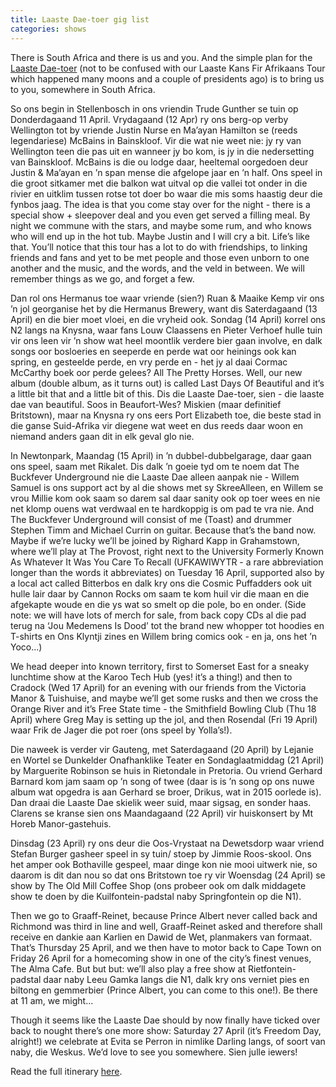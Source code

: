 ```yaml
---
title: Laaste Dae-toer gig list
categories: shows
---
```


There is South Africa and there is us and you. And the simple plan for the <a href="{{ site.baseurl }}{% link _shows/2019_april_tour.md %}">Laaste Dae-toer</a> (not to be confused with our Laaste Kans Fir Afrikaans Tour which happened many moons and a couple of presidents ago) is to bring us to you, somewhere in South Africa.

So ons begin in Stellenbosch in ons vriendin Trude Gunther se tuin op Donderdagaand 11 April. Vrydagaand (12 Apr) ry ons berg-op verby Wellington tot by vriende Justin Nurse en Ma’ayan Hamilton se (reeds legendariese) McBains in Bainskloof. Vir die wat nie weet nie: jy ry van Wellington teen die pas uit en wanneer jy bo kom, is jy in die nedersetting van Bainskloof. McBains is die ou lodge daar, heeltemal oorgedoen deur Justin & Ma’ayan en ’n span mense die afgelope jaar en ’n half. Ons speel in die groot sitkamer met die balkon wat uitval op die vallei tot onder in die rivier en uitklim tussen rotse tot doer bo waar die mis soms haastig deur die fynbos jaag. The idea is that you come stay over for the night - there is a special show + sleepover deal and you even get served a filling meal. By night we commune with the stars, and maybe some rum, and who knows who will end up in the hot tub. Maybe Justin and I will cry a bit. Life’s like that. You’ll notice that this tour has a lot to do with friendships, to linking friends and fans and yet to be met people and those even unborn to one another and the music, and the words, and the veld in between. We will remember things as we go, and forget a few.

Dan rol ons Hermanus toe waar vriende (sien?) Ruan & Maaike Kemp vir ons ’n jol georganise het by die Hermanus Brewery, want dis Saterdagaand (13 April) en die bier moet vloei, en die vryheid ook. Sondag (14 April) korrel ons N2 langs na Knysna, waar fans Louw Claassens en Pieter Verhoef hulle tuin vir ons leen vir ’n show wat heel moontlik verdere bier gaan involve, en dalk songs oor bosloeries en seeperde en perde wat oor heinings ook kan spring, en gesteelde perde, en vry perde en - het jy al daai Cormac McCarthy boek oor perde gelees? All The Pretty Horses. Well, our new album (double album, as it turns out) is called Last Days Of Beautiful and it’s a little bit that and a little bit of this. Dis die Laaste Dae-toer, sien - die laaste dae van beautiful. Soos in Beaufort-Wes? Miskien (maar definitief Britstown), maar na Knysna ry ons eers Port Elizabeth toe, die beste stad in die ganse Suid-Afrika vir diegene wat weet en dus reeds daar woon en niemand anders gaan dit in elk geval glo nie.

In Newtonpark, Maandag (15 April) in ’n dubbel-dubbelgarage, daar gaan ons speel, saam met Rikalet. Dis dalk ’n goeie tyd om te noem dat The Buckfever Underground nie die Laaste Dae alleen aanpak nie - Willem Samuel is ons support act by al die shows met sy SkreeAlleen, en Willem se vrou Millie kom ook saam so darem sal daar sanity ook op toer wees en nie net klomp ouens wat verdwaal en te hardkoppig is om pad te vra nie. And The Buckfever Underground will consist of me (Toast) and drummer Stephen Timm and Michael Currin on guitar. Because that’s the band now. Maybe if we’re lucky we’ll be joined by Righard Kapp in Grahamstown, where we’ll play at The Provost, right next to the University Formerly Known As Whatever It Was You Care To Recall (UFKAWIWYTR - a rare abbreviation longer than the words it abbreviates) on Tuesday 16 April, supported also by a local act called Bitterbos en dalk kry ons die Cosmic Puffadders ook uit hulle lair daar by Cannon Rocks om saam te kom huil vir die maan en die afgekapte woude en die ys wat so smelt op die pole, bo en onder. (Side note: we will have lots of merch for sale, from back copy CDs al die pad terug na ‘Jou Medemens Is Dood’ tot the brand new whopper tot hoodies en T-shirts en Ons Klyntji zines en Willem bring comics ook - en ja, ons het ’n Yoco...)

We head deeper into known territory, first to Somerset East for a sneaky lunchtime show at the Karoo Tech Hub (yes! it’s a thing!) and then to Cradock (Wed 17 April) for an evening with our friends from the Victoria Manor & Tuishuise, and maybe we’ll get some rusks and then we cross the Orange River and it’s Free State time - the Smithfield Bowling Club (Thu 18 April) where Greg May is setting up the jol, and then Rosendal (Fri 19 April) waar Frik de Jager die pot roer (ons speel by Yolla’s!).

Die naweek is verder vir Gauteng, met Saterdagaand (20 April) by Lejanie en Wortel se Dunkelder Onafhanklike Teater en Sondaglaatmiddag (21 April) by Marguerite Robinson se huis in Rietondale in Pretoria. Ou vriend Gerhard Barnard kom jam saam op ’n song of twee (daar is is ’n song op ons nuwe album wat opgedra is aan Gerhard se broer, Drikus, wat in 2015 oorlede is). Dan draai die Laaste Dae skielik weer suid, maar sigsag, en sonder haas. Clarens se kranse sien ons Maandagaand (22 April) vir huiskonsert by Mt Horeb Manor-gastehuis.

Dinsdag (23 April) ry ons deur die Oos-Vrystaat na Dewetsdorp waar vriend Stefan Burger gasheer speel in sy tuin/ stoep by Jimmie Roos-skool. Ons het amper ook Bothaville gespeel, maar dinge kon nie mooi uitwerk nie, so daarom is dit dan nou so dat ons Britstown toe ry vir Woensdag (24 April) se show by The Old Mill Coffee Shop (ons probeer ook om dalk middagete show te doen by die Kuilfontein-padstal naby Springfontein op die N1).

Then we go to Graaff-Reinet, because Prince Albert never called back and Richmond was third in line and well, Graaff-Reinet asked and therefore shall receive en dankie aan Karlien en Dawid de Wet, planmakers van formaat. That’s Thursday 25 April, and we then have to motor back to Cape Town on Friday 26 April for a homecoming show in one of the city’s finest venues, The Alma Cafe. But but but: we’ll also play a free show at Rietfontein-padstal daar naby Leeu Gamka langs die N1, dalk kry ons verniet pies en biltong en gemmerbier (Prince Albert, you can come to this one!). Be there at 11 am, we might...

Though it seems like the Laaste Dae should by now finally have ticked over back to nought there’s one more show: Saturday 27 April (it’s Freedom Day, alright!) we celebrate at Evita se Perron in nimlike Darling langs, of soort van naby, die Weskus. We’d love to see you somewhere. Sien julle iewers!

Read the full itinerary <a href="{{ site.baseurl }}{% link _shows/2019_april_tour.md %}">here</a>.
